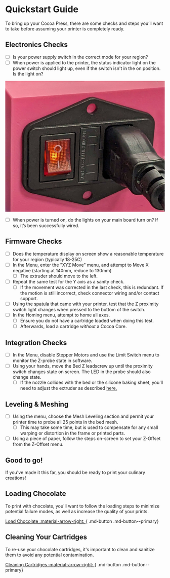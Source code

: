 # Quickstart Guide

To bring up your Cocoa Press, there are some checks and steps you’ll want to take before assuming your printer is completely ready.  

## Electronics Checks

 - [ ] Is your power supply switch in the correct mode for your region?
 - [ ] When power is applied to the printer, the status indicator light on the power switch should light up, even if the switch isn't in the on position.  Is the light on?

![](../img/printer/funkypowerswitch.jpg)

 - [ ] When power is turned on, do the lights on your main board turn on?  If so, it’s been successfully wired.

## Firmware Checks
 - [ ] Does the temperature display on screen show a reasonable temperature for your region (typically 18-25C)
 - [ ] In the Menu, enter the "XYZ Move" menu, and attempt to Move X negative (starting at 140mm, reduce to 130mm)
   - [ ] The extruder should move to the left.

 - [ ] Repeat the same test for the Y axis as a sanity check.
     - [ ] If the movement was corrected in the last check, this is redundant.  If the motion is still incorrect, check connector wiring and/or contact support.

 - [ ] Using the spatula that came with your printer, test that the Z proximity switch light changes when pressed to the bottom of the switch.
 - [ ] In the Homing menu, attempt to home all axes.
    - [ ] Ensure you do not have a cartridge loaded when doing this test.
    - [ ] Afterwards, load a cartridge  *without* a Cocoa Core.

## Integration Checks 
 - [ ] In the Menu, disable Stepper Motors and use the Limit Switch menu to monitor the Z-probe state in software.
 - [ ] Using your hands, move the Bed Z leadscrew up until the proximity switch changes state on screen.  The LED in the probe should also change state.
    - [ ] If the nozzle collides with the bed or the silicone baking sheet, you'll need to adjust the extruder as described [here.](../Advanced/Troubleshooting.md#adjusting-extruder-height)

## Leveling & Meshing

- [ ] Using the menu, choose the Mesh Leveling section and permit your printer time to probe all 25 points in the bed mesh.
  - [ ] This may take some time, but is used to compensate for any small warping or distortion in the frame or printed parts.
- [ ] Using a piece of paper, follow the steps on-screen to set your Z-Offset from the Z-Offset menu.

## Good to go!

If you've made it this far, you should be ready to print your culinary creations!

## Loading Chocolate

To print with chocolate, you'll want to follow the loading steps to minimize potential failure modes, as well as increase the quality of your prints.

[Load Chocolate :material-arrow-right: ](Loading.md){ .md-button .md-button--primary}

## Cleaning Your Cartridges

To re-use your chocolate cartridges, it's important to clean and sanitize them to avoid any potential contamination.

[Cleaning Cartridges :material-arrow-right: ](Cleaning.md){ .md-button .md-button--primary}